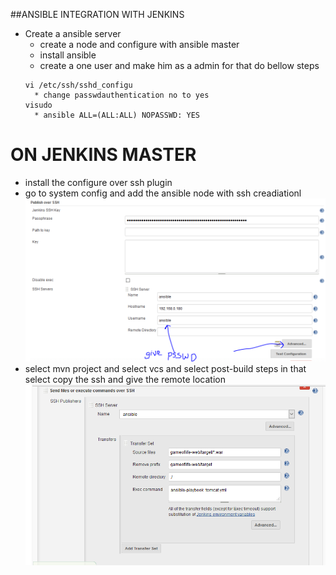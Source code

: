##ANSIBLE INTEGRATION WITH JENKINS
* Create a ansible server
  * create a node and configure with ansible master
  * install ansible 
  * create a one user and make him as a admin for that do bellow steps
  ```
  vi /etc/ssh/sshd_configu
    * change passwdauthentication no to yes
  visudo
    * ansible ALL=(ALL:ALL) NOPASSWD: YES  
  ```
# ON JENKINS MASTER 
  * install the configure over ssh plugin
  * go to system config and add the ansible node with ssh      creadiationl ![preview](/images/ssh-server.PNG)  
* select mvn project and select vcs and select post-build steps in that select copy the ssh and give the remote location ![Preview](/images/post-server.PNG)  